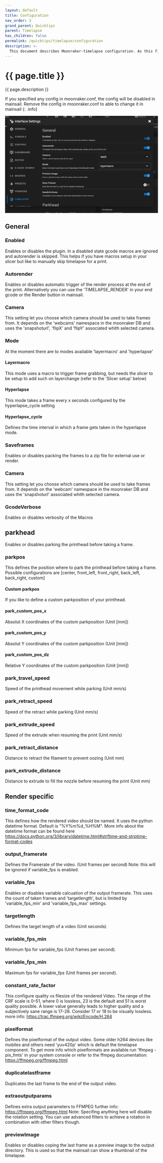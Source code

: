 ```yaml
---
layout: default
title: Configuration
nav_order: 3
grand_parent: Quicktips
parent: Timelapse
has_children: false
permalink: /quicktips/timelapse/configuration
description: >-
  This document describes Moonraker-timelapse configuration. As this file references configuration for both Klipper (printer.cfg) and Moonraker (moonraker.conf), each example contains a commment indicating which configuration file is being refrenenced.
---
```


# {{ page.title }}
{{ page.description }}

If you specified any config in moonraker.conf, the config will be disabled in mainsail. Remove the config in moonraker.conf to able to change it in mainsail
{: .info}

![screenshot-timelapse-settings](../../assets/img/timelapse/timelapse-settings.png)

## General

### Enabled
Enables or disables the plugin.
In a disabled state gcode macros are ignored and autorender is skipped.
This helps if you have macros setup in your slicer but like to manually
skip timelapse for a print.

### Autorender
Enables or disables automatic trigger of the render process
at the end of the print. Alternatively you can use the 'TIMELAPSE_RENDER' in
your end gcode or the Render button in mainsail.

### Camera
This setting let you choose which camera should be used to take frames from.
It depends on the 'webcams' namespace in the moonraker DB and uses the
'snapshoturl', 'flipX' and 'flipY' associated whith selected camera.

### Mode
At the moment there are to modes available 'layermacro' and 'hyperlapse'

#### Layermacro 
This mode uses a macro to trigger frame grabbing, but needs the slicer to be setup
to add such on layerchange (refer to the 'Slicer setup' below) 

#### Hyperlapse
This mode takes a frame every x seconds configured by the hyperlapse_cycle setting

#### Hyperlapse_cycle
Defines the time interval in which a frame gets taken in the hyperlapse mode.

### Saveframes
Enables or disables packing the frames to a zip file for external
use or render.

### Camera
This setting let you choose which camera should be used to take frames from.
It depends on the 'webcam' namespace in the moonraker DB and uses the
'snapshoturl' associated whith selected camera.

### GcodeVerbose
Enables or disables verbosity of the Macros

## parkhead
Enables or disables parking the printhead before taking a frame.

### parkpos
This defines the position where to park the printhead before taking a frame.
Possible configurations are [center, front_left, front_right, back_left, back_right, custom]

#### Custom parkpos
If you like to define a custom parkposition of your printhead.

#### park_custom_pos_x
Absolut X coordinates of the custom parkposition (Unit [mm])

#### park_custom_pos_y
Absolut Y coordinates of the custom parkposition (Unit [mm])

#### park_custom_pos_dz
Relative Y coordinates of the custom parkposition (Unit [mm])
        
### park_travel_speed
Speed of the printhead movement while parking (Unit mm/s)

### park_retract_speed
Speed of the retract while parking (Unit mm/s)

### park_extrude_speed
Speed of the extrude when resuming the print (Unit mm/s)

### park_retract_distance
Distance to retract the filament to prevent oozing (Unit mm)

### park_extrude_distance
Distance to extrude to fill the nozzle before resuming the print (Unit mm)

## Render specific

### time_format_code
This defines how the rendered video should be named. 
It uses the python datetime format. Default is "%Y%m%d_%H%M".
More info about the datetime format can be found here https://docs.python.org/3/library/datetime.html#strftime-and-strptime-format-codes

### output_framerate
Defines the Framerate of the video. (Unit frames per second)
Note: this will be ignored if variable_fps is enabled.

### variable_fps
Enables or disables variable calcuation of the output framerate.
This uses the count of taken frames and 'targetlength', but is limited by
'variable_fps_min' and 'variable_fps_max' settings.

### targetlength
Defines the target length of a video (Unit seconds)

### variable_fps_min
Minimum fps for variable_fps (Unit frames per second).

### variable_fps_min
Maximum fps for variable_fps (Unit frames per second).

### constant_rate_factor
This configure quality vs filesize of the rendered Video. The range of the CRF 
scale is 0–51, where 0 is lossless, 23 is the default and 51 is worst quality
possible. A lower value generally leads to higher quality and a subjectively
sane range is 17–28. Consider 17 or 18 to be visually lossless.
more info: https://trac.ffmpeg.org/wiki/Encode/H.264

### pixelformat
Defines the pixelformat of the output video. Some older h264 devices like
mobiles and others need 'yuv420p' which is default the timelapse component.
To get more info which pixelformats are available run 'ffmpeg -pix_fmts' in 
your system console or refer to the ffmpeg documentation: https://ffmpeg.org/ffmpeg.html

### duplicatelastframe
Duplicates the last frame to the end of the output video.

### extraoutputparams
Defines extra output parameters to FFMPEG 
further info: https://ffmpeg.org/ffmpeg.html 
Note: Specifing anything here will disable the rotation setting. You can use
advanced filters to achieve a rotation in combination with other filters though.

### previewImage
Enables or disables coping the last frame as a preview image to
the output directory. This is used so that the mainsail can show a thumbnail of 
the timelapse.
